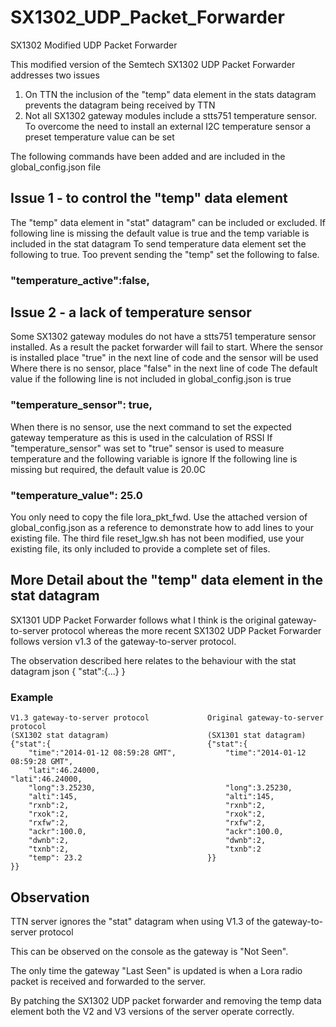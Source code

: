 # SX1302_UDP_Packet_Forwarder
SX1302 Modified UDP Packet Forwarder 

This modified version of the Semtech SX1302 UDP Packet Forwarder addresses two issues

1) On TTN the inclusion of the "temp" data element in the stats datagram prevents the datagram being received by TTN
2) Not all SX1302 gateway modules include a stts751 temperature sensor.  To overcome the need to install an external I2C temperature sensor a preset temperature value can be set

The following commands have been added and are included in the global_config.json file


## Issue 1 - to control the "temp" data element

  The "temp" data element in "stat" datagram" can be included or excluded.
  If following line is missing the default value is true and the temp variable is included in the stat datagram
  To send temperature data element set the following to true. 
  Too prevent sending the "temp" set the following to false.

  ### "temperature_active":false,


## Issue 2 - a lack of temperature sensor

  Some SX1302 gateway modules do not have a stts751 temperature sensor installed.  As a result the packet forwarder will fail to start.
  Where the sensor is installed place "true" in the next line of code and the sensor will be used
  Where there is no sensor, place "false" in the next line of code
  The default value if the following line is not included in global_config.json is true

  ### "temperature_sensor": true,


  When there is no sensor, use the next command to set the expected gateway temperature as this is used in the calculation of RSSI
  If "temperature_sensor" was set to "true" sensor is used to measure temperature and the following variable is ignore
  If the following line is missing but required, the default value is 20.0C

  ### "temperature_value": 25.0
  
You only need to copy the file lora_pkt_fwd.  Use the attached version of global_config.json as a reference to demonstrate how to add lines to your existing file.  The third file reset_lgw.sh has not been modified, use your existing file, its only included to provide a complete set of files.
  
  
  

## More Detail about the "temp" data element in the stat datagram
  
SX1301 UDP Packet Forwarder follows what I think is the original gateway-to-server protocol whereas the more recent SX1302 UDP Packet Forwarder follows version v1.3 of the gateway-to-server protocol.

The observation described here relates to the behaviour with the stat datagram
 json
{
	"stat":{...}
}

### Example
```
V1.3 gateway-to-server protocol				Original gateway-to-server protocol
(SX1302 stat datagram)						(SX1301 stat datagram)
{"stat":{									{"stat":{					
    "time":"2014-01-12 08:59:28 GMT",		    "time":"2014-01-12 08:59:28 GMT",
    "lati":46.24000,						            "lati":46.24000,
    "long":3.25230,							    "long":3.25230,
    "alti":145,								    "alti":145,
    "rxnb":2,								    "rxnb":2,
    "rxok":2,								    "rxok":2,
    "rxfw":2,								    "rxfw":2,
    "ackr":100.0,							    "ackr":100.0,
    "dwnb":2,								    "dwnb":2,
    "txnb":2,								    "txnb":2
    "temp": 23.2							}}
}}
```
## Observation
TTN server ignores the "stat" datagram when using V1.3 of the gateway-to-server protocol

This can be observed on the console as the gateway is "Not Seen".

The only time the gateway "Last Seen" is updated is when a Lora radio packet is received and forwarded to the server.

By patching the SX1302 UDP packet forwarder and removing the temp data element both the V2 and V3 versions of the server operate correctly.

